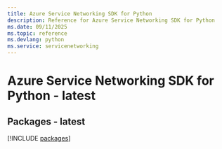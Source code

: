```yaml
---
title: Azure Service Networking SDK for Python
description: Reference for Azure Service Networking SDK for Python
ms.date: 09/11/2025
ms.topic: reference
ms.devlang: python
ms.service: servicenetworking
---
```

# Azure Service Networking SDK for Python - latest
## Packages - latest
[!INCLUDE [packages](service-networking-index.md)]